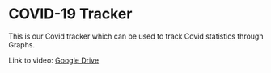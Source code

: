 # COVID-19 Tracker

This is our Covid tracker which can be used to track Covid statistics through Graphs.

Link to video: [Google Drive](https://drive.google.com/file/d/10AbinsG9mRM77_gvT5oPtTJ9SmhTc0iu/view?usp=sharing)

